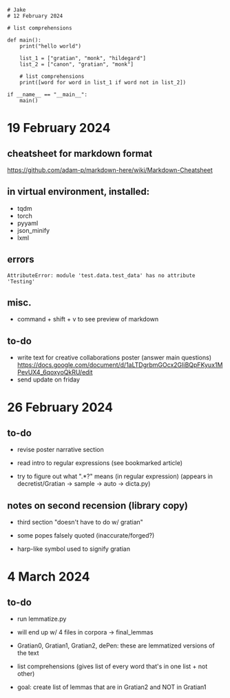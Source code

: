 
```
# Jake
# 12 February 2024

# list comprehensions 

def main():
    print("hello world")

    list_1 = ["gratian", "monk", "hildegard"]
    list_2 = ["canon", "gratian", "monk"]

    # list comprehensions
    print([word for word in list_1 if word not in list_2])

if __name__ == "__main__":
    main()    
```

# 19 February 2024

## cheatsheet for markdown format
https://github.com/adam-p/markdown-here/wiki/Markdown-Cheatsheet

## in virtual environment, installed:

+ tqdm
+ torch
+ pyyaml
+ json_minify
+ lxml

## errors
`AttributeError: module 'test.data.test_data' has no attribute 'Testing'`

## misc.

+ command + shift + v to see preview of markdown

## to-do

+ write text for creative collaborations poster (answer main questions)
https://docs.google.com/document/d/1aLTDgrbmGOcx2GIiBQpFKyux1MPevUX4_6qoxyoQkRU/edit
+ send update on friday

# 26 February 2024

## to-do

+ revise poster narrative section

+ read intro to regular expressions (see bookmarked article)

+ try to figure out what ".*?" means (in regular expression) (appears in decretist/Gratian -> sample -> auto -> dicta.py)

## notes on second recension (library copy)

+ third section "doesn't have to do w/ gratian"
+ some popes falsely quoted (inaccurate/forged?)

+ harp-like symbol used to signify gratian

# 4 March 2024

## to-do

+ run lemmatize.py
+ will end up w/ 4 files in corpora -> final_lemmas
+ Gratian0, Gratian1, Gratian2, dePen: these are lemmatized versions of the text

+ list comprehensions (gives list of every word that's in one list + not other)
+ goal: create list of lemmas that are in Gratian2 and NOT in Gratian1
